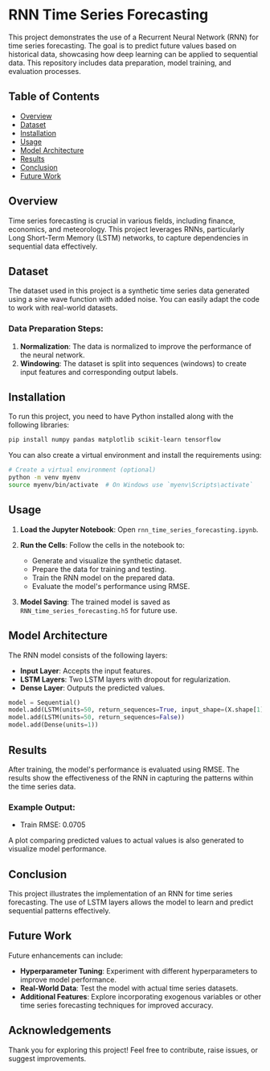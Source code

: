 # RNN Time Series Forecasting

This project demonstrates the use of a Recurrent Neural Network (RNN) for time series forecasting. The goal is to predict future values based on historical data, showcasing how deep learning can be applied to sequential data. This repository includes data preparation, model training, and evaluation processes.

## Table of Contents
- [Overview](#overview)
- [Dataset](#dataset)
- [Installation](#installation)
- [Usage](#usage)
- [Model Architecture](#model-architecture)
- [Results](#results)
- [Conclusion](#conclusion)
- [Future Work](#future-work)

## Overview

Time series forecasting is crucial in various fields, including finance, economics, and meteorology. This project leverages RNNs, particularly Long Short-Term Memory (LSTM) networks, to capture dependencies in sequential data effectively.

## Dataset

The dataset used in this project is a synthetic time series data generated using a sine wave function with added noise. You can easily adapt the code to work with real-world datasets. 

### Data Preparation Steps:
1. **Normalization**: The data is normalized to improve the performance of the neural network.
2. **Windowing**: The dataset is split into sequences (windows) to create input features and corresponding output labels.

## Installation

To run this project, you need to have Python installed along with the following libraries:

```bash
pip install numpy pandas matplotlib scikit-learn tensorflow
```

You can also create a virtual environment and install the requirements using:

```bash
# Create a virtual environment (optional)
python -m venv myenv
source myenv/bin/activate  # On Windows use `myenv\Scripts\activate`
```

## Usage

1. **Load the Jupyter Notebook**: Open `rnn_time_series_forecasting.ipynb`.
2. **Run the Cells**: Follow the cells in the notebook to:
   - Generate and visualize the synthetic dataset.
   - Prepare the data for training and testing.
   - Train the RNN model on the prepared data.
   - Evaluate the model's performance using RMSE.

3. **Model Saving**: The trained model is saved as `RNN_time_series_forecasting.h5` for future use.

## Model Architecture

The RNN model consists of the following layers:
- **Input Layer**: Accepts the input features.
- **LSTM Layers**: Two LSTM layers with dropout for regularization.
- **Dense Layer**: Outputs the predicted values.

```python
model = Sequential()
model.add(LSTM(units=50, return_sequences=True, input_shape=(X.shape[1], 1)))
model.add(LSTM(units=50, return_sequences=False))
model.add(Dense(units=1))
```

## Results

After training, the model's performance is evaluated using RMSE. The results show the effectiveness of the RNN in capturing the patterns within the time series data.

### Example Output:
- Train RMSE: 0.0705

A plot comparing predicted values to actual values is also generated to visualize model performance.

## Conclusion

This project illustrates the implementation of an RNN for time series forecasting. The use of LSTM layers allows the model to learn and predict sequential patterns effectively. 

## Future Work

Future enhancements can include:
- **Hyperparameter Tuning**: Experiment with different hyperparameters to improve model performance.
- **Real-World Data**: Test the model with actual time series datasets.
- **Additional Features**: Explore incorporating exogenous variables or other time series forecasting techniques for improved accuracy.

## Acknowledgements

Thank you for exploring this project! Feel free to contribute, raise issues, or suggest improvements.

